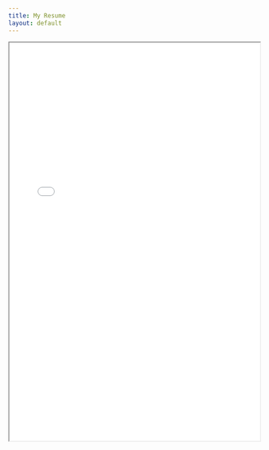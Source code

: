 ```yaml
---
title: My Resume
layout: default
---
```


<div id="resume">

<iframe width="100%" height="800" src="assets/resume.pdf">

</div>